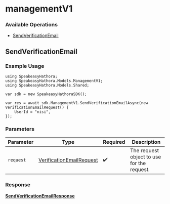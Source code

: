 # managementV1

### Available Operations

* [SendVerificationEmail](#sendverificationemail)

## SendVerificationEmail

### Example Usage

```unity
using SpeakeasyHathora;
using SpeakeasyHathora.Models.ManagementV1;
using SpeakeasyHathora.Models.Shared;

var sdk = new SpeakeasyHathoraSDK();

var res = await sdk.ManagementV1.SendVerificationEmailAsync(new VerificationEmailRequest() {
    UserId = "nisi",
});
```

### Parameters

| Parameter                                                                   | Type                                                                        | Required                                                                    | Description                                                                 |
| --------------------------------------------------------------------------- | --------------------------------------------------------------------------- | --------------------------------------------------------------------------- | --------------------------------------------------------------------------- |
| `request`                                                                   | [VerificationEmailRequest](../../Models/Shared/VerificationEmailRequest.md) | :heavy_check_mark:                                                          | The request object to use for the request.                                  |


### Response

**[SendVerificationEmailResponse](../../Models/ManagementV1/SendVerificationEmailResponse.md)**

